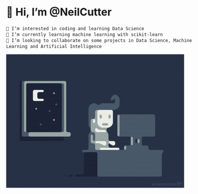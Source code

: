 # 👋 Hi, I’m @NeilCutter
    👀 I’m interested in coding and learning Data Science
    🌱 I’m currently learning machine learning with scikit-learn 
    💞️ I’m looking to collaborate on some projects in Data Science, Machine Learning and Artificial Intelligence

<!---
NeilCutter/NeilCutter is a ✨ special ✨ repository because its `README.md` (this file) appears on your GitHub profile.
You can click the Preview link to take a look at your changes.
--->

![](https://github.com/NeilCutter/NeilCutter/blob/main/programming.gif)
